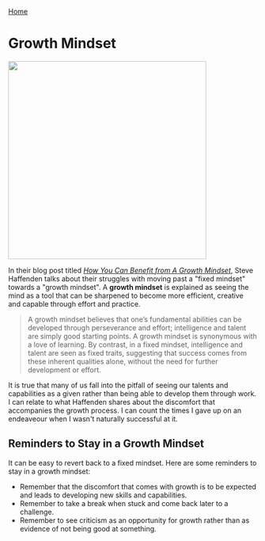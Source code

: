 [Home](/README.md)

# Growth Mindset

<img src="https://upload.wikimedia.org/wikipedia/commons/f/f0/Growth_and_fixed_mind.jpg" width="400"/>

In their blog post titled [*How You Can Benefit from A Growth Mindset*](https://www.atlassian.com/blog/inside-atlassian/growth-mindset), Steve Haffenden talks about their struggles with moving past a "fixed mindset" towards a "growth mindset". A **growth mindset** is explained as seeing the mind as a tool that can be sharpened to become more efficient, creative and capable through effort and practice.

> A growth mindset believes that one’s fundamental abilities can be developed through perseverance and effort; intelligence and talent are simply good starting points. A growth mindset is synonymous with a love of learning.
By contrast, in a fixed mindset, intelligence and talent are seen as fixed traits, suggesting that success comes from these inherent qualities alone, without the need for further development or effort.

It is true that many of us fall into the pitfall of seeing our talents and capabilities as a given rather than being able to develop them through work. I can relate to what Haffenden shares about the discomfort that accompanies the growth process. I can count the times I gave up on an endeaveour when I wasn't naturally successful at it.

## Reminders to Stay in a Growth Mindset

It can be easy to revert back to a fixed mindset. Here are some reminders to stay in a growth mindset:

- Remember that the discomfort that comes with growth is to be expected and leads to developing new skills and capabilities.
- Remember to take a break when stuck and come back later to a challenge.
- Remember to see criticism as an opportunity for growth rather than as evidence of not being good at something.
